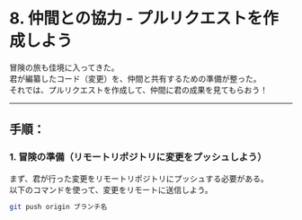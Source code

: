 # 8. **仲間との協力** - プルリクエストを作成しよう

冒険の旅も佳境に入ってきた。  
君が編纂したコード（変更）を、仲間と共有するための準備が整った。  
それでは、プルリクエストを作成して、仲間に君の成果を見てもらおう！

---

## 手順：

### 1. 冒険の準備（リモートリポジトリに変更をプッシュしよう）

まず、君が行った変更をリモートリポジトリにプッシュする必要がある。  
以下のコマンドを使って、変更をリモートに送信しよう。

```bash
git push origin ブランチ名
```
